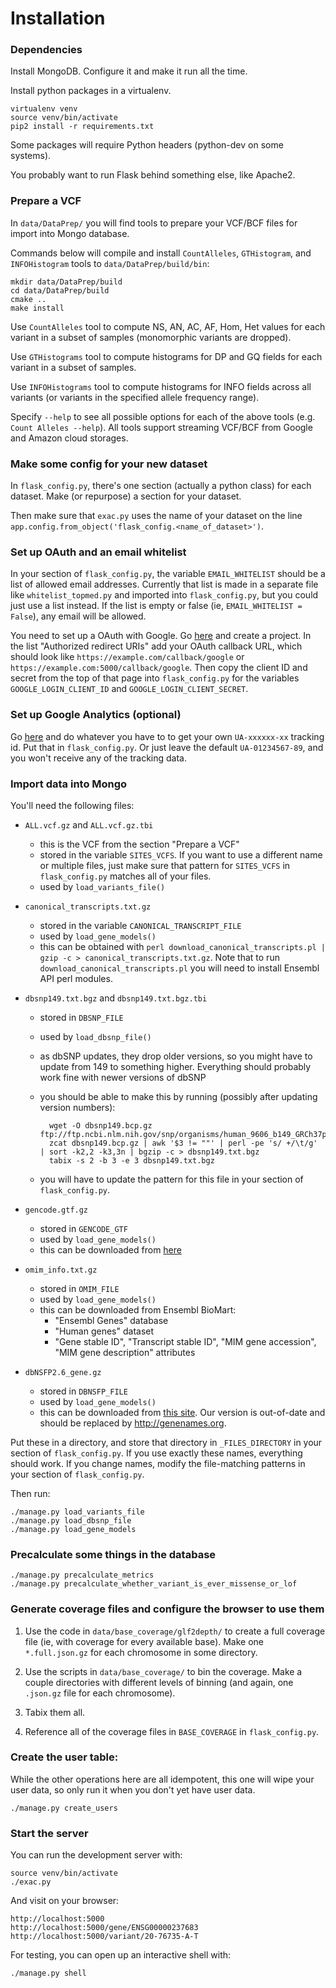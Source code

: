 Installation
============

### Dependencies

Install MongoDB.  Configure it and make it run all the time.

Install python packages in a virtualenv.

    virtualenv venv
    source venv/bin/activate
    pip2 install -r requirements.txt

Some packages will require Python headers (python-dev on some systems).

You probably want to run Flask behind something else, like Apache2.


### Prepare a VCF

In `data/DataPrep/` you will find tools to prepare your VCF/BCF files for import into Mongo database.

Commands below will compile and install `CountAlleles`, `GTHistogram`, and `INFOHistogram` tools to `data/DataPrep/build/bin`:

    mkdir data/DataPrep/build
    cd data/DataPrep/build
    cmake ..
    make install
    

Use `CountAlleles` tool to compute NS, AN, AC, AF, Hom, Het values for each variant in a subset of samples (monomorphic variants are dropped).

Use `GTHistograms` tool to compute histograms for DP and GQ fields for each variant in a subset of samples.

Use `INFOHistograms` tool to compute histograms for INFO fields across all variants (or variants in the specified allele frequency range).

Specify `--help` to see all possible options for each of the above tools (e.g. `Count Alleles --help`). All tools support streaming VCF/BCF from Google and Amazon cloud storages.


### Make some config for your new dataset
In `flask_config.py`, there's one section (actually a python class) for each dataset.  Make (or repurpose) a section for your dataset.

Then make sure that `exac.py` uses the name of your dataset on the line `app.config.from_object('flask_config.<name_of_dataset>')`.


### Set up OAuth and an email whitelist
In your section of `flask_config.py`, the variable `EMAIL_WHITELIST` should be a list of allowed email addresses.  Currently that list is made in a separate file like `whitelist_topmed.py` and imported into `flask_config.py`, but you could just use a list instead.  If the list is empty or false (ie, `EMAIL_WHITELIST = False`), any email will be allowed.

You need to set up a OAuth with Google.  Go [here](https://console.developers.google.com/apis/credentials) and create a project.  In the list "Authorized redirect URIs" add your OAuth callback URL, which should look like `https://example.com/callback/google` or `https://example.com:5000/callback/google`.  Then copy the client ID and secret from the top of that page into `flask_config.py` for the variables `GOOGLE_LOGIN_CLIENT_ID` and `GOOGLE_LOGIN_CLIENT_SECRET`.


### Set up Google Analytics (optional)
Go [here](https://analytics.google.com/analytics/web) and do whatever you have to to get your own `UA-xxxxxx-xx` tracking id.  Put that in `flask_config.py`.  Or just leave the default `UA-01234567-89`, and you won't receive any of the tracking data.


### Import data into Mongo

You'll need the following files:

- `ALL.vcf.gz` and `ALL.vcf.gz.tbi`
    - this is the VCF from the section "Prepare a VCF"
    - stored in the variable `SITES_VCFS`.  If you want to use a different name or multiple files, just make sure that pattern for `SITES_VCFS` in `flask_config.py` matches all of your files.
    - used by `load_variants_file()`

- `canonical_transcripts.txt.gz`
    - stored in the variable `CANONICAL_TRANSCRIPT_FILE`
    - used by `load_gene_models()`
    - this can be obtained with `perl download_canonical_transcripts.pl | gzip -c > canonical_transcripts.txt.gz`. Note that to run `download_canonical_transcripts.pl` you will need to install Ensembl API perl modules.

- `dbsnp149.txt.bgz` and `dbsnp149.txt.bgz.tbi`
    - stored in `DBSNP_FILE`
    - used by `load_dbsnp_file()`
    - as dbSNP updates, they drop older versions, so you might have to update from 149 to something higher. Everything should probably work fine with newer versions of dbSNP
    - you should be able to make this by running (possibly after updating version numbers):

            wget -O dbsnp149.bcp.gz ftp://ftp.ncbi.nlm.nih.gov/snp/organisms/human_9606_b149_GRCh37p13/database/organism_data/b149_SNPChrPosOnRef_105.bcp.gz
            zcat dbsnp149.bcp.gz | awk '$3 != ""' | perl -pe 's/ +/\t/g' | sort -k2,2 -k3,3n | bgzip -c > dbsnp149.txt.bgz
            tabix -s 2 -b 3 -e 3 dbsnp149.txt.bgz

    - you will have to update the pattern for this file in your section of `flask_config.py`.

- `gencode.gtf.gz`
    - stored in `GENCODE_GTF`
    - used by `load_gene_models()`
    - this can be downloaded from [here](https://www.gencodegenes.org/releases/current.html)

- `omim_info.txt.gz`
    - stored in `OMIM_FILE`
    - used by `load_gene_models()`
    - this can be downloaded from Ensembl BioMart:
        - "Ensembl Genes" database 
        - "Human genes" dataset 
        - "Gene stable ID", "Transcript stable ID", "MIM gene accession", "MIM gene description" attributes

- `dbNSFP2.6_gene.gz`
    - stored in `DBNSFP_FILE`
    - used by `load_gene_models()`
    - this can be downloaded from [this site](https://sites.google.com/site/jpopgen/dbNSFP).  Our version is out-of-date and should be replaced by <http://genenames.org>.

Put these in a directory, and store that directory in `_FILES_DIRECTORY` in your section of `flask_config.py`.  If you use exactly these names, everything should work.  If you change names, modify the file-matching patterns in your section of `flask_config.py`.

Then run:

    ./manage.py load_variants_file
    ./manage.py load_dbsnp_file
    ./manage.py load_gene_models


### Precalculate some things in the database

    ./manage.py precalculate_metrics
    ./manage.py precalculate_whether_variant_is_ever_missense_or_lof


### Generate coverage files and configure the browser to use them

1. Use the code in `data/base_coverage/glf2depth/` to create a full coverage file (ie, with coverage for every available base).
Make one `*.full.json.gz` for each chromosome in some directory.

2. Use the scripts in `data/base_coverage/` to bin the coverage.
Make a couple directories with different levels of binning (and again, one `.json.gz` file for each chromosome).

3. Tabix them all.

4. Reference all of the coverage files in `BASE_COVERAGE` in `flask_config.py`.


### Create the user table:

While the other operations here are all idempotent, this one will wipe your user data, so only run it when you don't yet have user data.

    ./manage.py create_users


### Start the server

You can run the development server with:

    source venv/bin/activate
    ./exac.py

And visit on your browser:

    http://localhost:5000
    http://localhost:5000/gene/ENSG00000237683
    http://localhost:5000/variant/20-76735-A-T

For testing, you can open up an interactive shell with:

    ./manage.py shell
